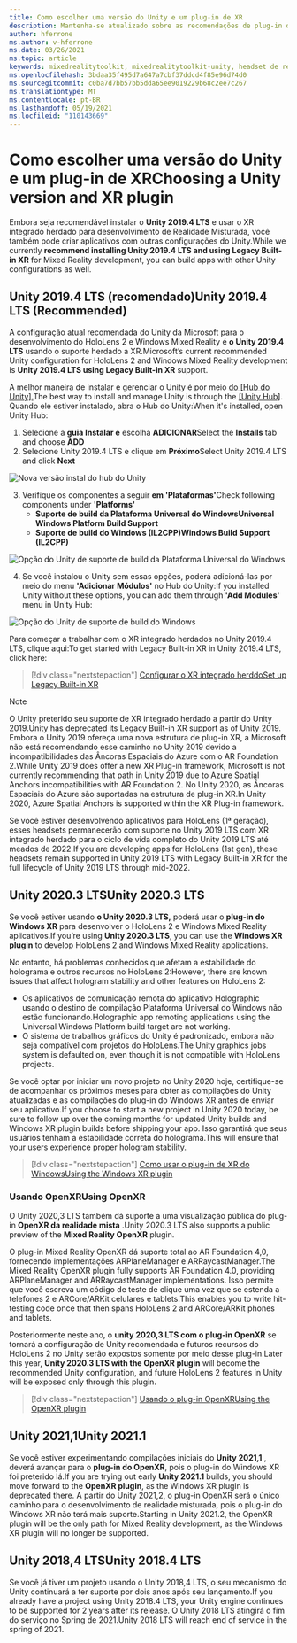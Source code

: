 ```yaml
---
title: Como escolher uma versão do Unity e um plug-in de XR
description: Mantenha-se atualizado sobre as recomendações de plug-in do Unity e XR mais recentes para o desenvolvimento de aplicativos holoLens.
author: hferrone
ms.author: v-hferrone
ms.date: 03/26/2021
ms.topic: article
keywords: mixedrealitytoolkit, mixedrealitytoolkit-unity, headset de realidade misturada, headset de realidade misturada do Windows, headset de realidade virtual, unity
ms.openlocfilehash: 3bdaa35f495d7a647a7cbf37ddcd4f85e96d74d0
ms.sourcegitcommit: c0ba7d7bb57bb5dda65ee9019229b68c2ee7c267
ms.translationtype: MT
ms.contentlocale: pt-BR
ms.lasthandoff: 05/19/2021
ms.locfileid: "110143669"
---
```

# <a name="choosing-a-unity-version-and-xr-plugin"></a><span data-ttu-id="23a86-104">Como escolher uma versão do Unity e um plug-in de XR</span><span class="sxs-lookup"><span data-stu-id="23a86-104">Choosing a Unity version and XR plugin</span></span>

<span data-ttu-id="23a86-105">Embora seja recomendável instalar o **Unity 2019.4 LTS** e usar o XR integrado herdado para desenvolvimento de Realidade Misturada, você também pode criar aplicativos com outras configurações do Unity.</span><span class="sxs-lookup"><span data-stu-id="23a86-105">While we currently **recommend installing Unity 2019.4 LTS and using Legacy Built-in XR** for Mixed Reality development, you can build apps with other Unity configurations as well.</span></span>

## <a name="unity-20194-lts-recommended"></a><span data-ttu-id="23a86-106">Unity 2019.4 LTS (recomendado)</span><span class="sxs-lookup"><span data-stu-id="23a86-106">Unity 2019.4 LTS (Recommended)</span></span>

<span data-ttu-id="23a86-107">A configuração atual recomendada do Unity da Microsoft para o desenvolvimento do HoloLens 2 e Windows Mixed Reality é **o Unity 2019.4 LTS** usando o suporte herdado a XR.</span><span class="sxs-lookup"><span data-stu-id="23a86-107">Microsoft’s current recommended Unity configuration for HoloLens 2 and Windows Mixed Reality development is **Unity 2019.4 LTS using Legacy Built-in XR** support.</span></span>

<span data-ttu-id="23a86-108">A melhor maneira de instalar e gerenciar o Unity é por meio <a href="https://unity3d.com/get-unity/download" target="_blank">do [Hub do Unity].</a></span><span class="sxs-lookup"><span data-stu-id="23a86-108">The best way to install and manage Unity is through the <a href="https://unity3d.com/get-unity/download" target="_blank">[Unity Hub]</a>.</span></span> <span data-ttu-id="23a86-109">Quando ele estiver instalado, abra o Hub do Unity:</span><span class="sxs-lookup"><span data-stu-id="23a86-109">When it's installed, open Unity Hub:</span></span>

1. <span data-ttu-id="23a86-110">Selecione a **guia Instalar e** escolha **ADICIONAR**</span><span class="sxs-lookup"><span data-stu-id="23a86-110">Select the **Installs** tab and choose **ADD**</span></span>
2. <span data-ttu-id="23a86-111">Selecione Unity 2019.4 LTS e clique em **Próximo**</span><span class="sxs-lookup"><span data-stu-id="23a86-111">Select Unity 2019.4 LTS and click **Next**</span></span>

![Nova versão instal do hub do Unity](images/unity-hub-img-01.png)

3. <span data-ttu-id="23a86-113">Verifique os componentes a seguir **em 'Plataformas'**</span><span class="sxs-lookup"><span data-stu-id="23a86-113">Check following components under **'Platforms'**</span></span>
    * <span data-ttu-id="23a86-114">**Suporte de build da Plataforma Universal do Windows**</span><span class="sxs-lookup"><span data-stu-id="23a86-114">**Universal Windows Platform Build Support**</span></span> 
    * <span data-ttu-id="23a86-115">**Suporte de build do Windows (IL2CPP)**</span><span class="sxs-lookup"><span data-stu-id="23a86-115">**Windows Build Support (IL2CPP)**</span></span>

![Opção do Unity de suporte de build da Plataforma Universal do Windows](../images/Unity_Install_Option_UWP.png)

4. <span data-ttu-id="23a86-117">Se você instalou o Unity sem essas opções, poderá adicioná-las por meio do menu **'Adicionar Módulos'** no Hub do Unity:</span><span class="sxs-lookup"><span data-stu-id="23a86-117">If you installed Unity without these options, you can add them through **'Add Modules'** menu in Unity Hub:</span></span>

![Opção do Unity de suporte de build do Windows](../images/Unity_Install_Option_UWP2.png)

<span data-ttu-id="23a86-119">Para começar a trabalhar com o XR integrado herdados no Unity 2019.4 LTS, clique aqui:</span><span class="sxs-lookup"><span data-stu-id="23a86-119">To get started with Legacy Built-in XR in Unity 2019.4 LTS, click here:</span></span>

> [!div class="nextstepaction"]
> [<span data-ttu-id="23a86-120">Configurar o XR integrado herddo</span><span class="sxs-lookup"><span data-stu-id="23a86-120">Set up Legacy Built-in XR</span></span>](legacy-xr-support.md)

> [!NOTE]
> <span data-ttu-id="23a86-121">O Unity preterido seu suporte de XR integrado herdado a partir do Unity 2019.</span><span class="sxs-lookup"><span data-stu-id="23a86-121">Unity has deprecated its Legacy Built-in XR support as of Unity 2019.</span></span>  <span data-ttu-id="23a86-122">Embora o Unity 2019 ofereça uma nova estrutura de plug-in XR, a Microsoft não está recomendando esse caminho no Unity 2019 devido a incompatibilidades das Âncoras Espaciais do Azure com o AR Foundation 2.</span><span class="sxs-lookup"><span data-stu-id="23a86-122">While Unity 2019 does offer a new XR Plug-in framework, Microsoft is not currently recommending that path in Unity 2019 due to Azure Spatial Anchors incompatibilities with AR Foundation 2.</span></span>  <span data-ttu-id="23a86-123">No Unity 2020, as Âncoras Espaciais do Azure são suportadas na estrutura de plug-in XR.</span><span class="sxs-lookup"><span data-stu-id="23a86-123">In Unity 2020, Azure Spatial Anchors is supported within the XR Plug-in framework.</span></span>

<span data-ttu-id="23a86-124">Se você estiver desenvolvendo aplicativos para HoloLens (1ª geração), esses headsets permanecerão com suporte no Unity 2019 LTS com XR integrado herdado para o ciclo de vida completo do Unity 2019 LTS até meados de 2022.</span><span class="sxs-lookup"><span data-stu-id="23a86-124">If you are developing apps for HoloLens (1st gen), these headsets remain supported in Unity 2019 LTS with Legacy Built-in XR for the full lifecycle of Unity 2019 LTS through mid-2022.</span></span>

## <a name="unity-20203-lts"></a><span data-ttu-id="23a86-125">Unity 2020.3 LTS</span><span class="sxs-lookup"><span data-stu-id="23a86-125">Unity 2020.3 LTS</span></span> 

<span data-ttu-id="23a86-126">Se você estiver usando **o Unity 2020.3 LTS,** poderá usar o **plug-in do Windows XR** para desenvolver o HoloLens 2 e Windows Mixed Reality aplicativos.</span><span class="sxs-lookup"><span data-stu-id="23a86-126">If you’re using **Unity 2020.3 LTS**, you can use the **Windows XR plugin** to develop HoloLens 2 and Windows Mixed Reality applications.</span></span>

<span data-ttu-id="23a86-127">No entanto, há problemas conhecidos que afetam a estabilidade do holograma e outros recursos no HoloLens 2:</span><span class="sxs-lookup"><span data-stu-id="23a86-127">However, there are known issues that affect hologram stability and other features on HoloLens 2:</span></span> 

* <span data-ttu-id="23a86-128">Os aplicativos de comunicação remota do aplicativo Holographic usando o destino de compilação Plataforma Universal do Windows não estão funcionando.</span><span class="sxs-lookup"><span data-stu-id="23a86-128">Holographic app remoting applications using the Universal Windows Platform build target are not working.</span></span>
* <span data-ttu-id="23a86-129">O sistema de trabalhos gráficos do Unity é padronizado, embora não seja compatível com projetos do HoloLens.</span><span class="sxs-lookup"><span data-stu-id="23a86-129">The Unity graphics jobs system is defaulted on, even though it is not compatible with HoloLens projects.</span></span>

<span data-ttu-id="23a86-130">Se você optar por iniciar um novo projeto no Unity 2020 hoje, certifique-se de acompanhar os próximos meses para obter as compilações do Unity atualizadas e as compilações do plug-in do Windows XR antes de enviar seu aplicativo.</span><span class="sxs-lookup"><span data-stu-id="23a86-130">If you choose to start a new project in Unity 2020 today, be sure to follow up over the coming months for updated Unity builds and Windows XR plugin builds before shipping your app.</span></span>  <span data-ttu-id="23a86-131">Isso garantirá que seus usuários tenham a estabilidade correta do holograma.</span><span class="sxs-lookup"><span data-stu-id="23a86-131">This will ensure that your users experience proper hologram stability.</span></span>

> [!div class="nextstepaction"]
> [<span data-ttu-id="23a86-132">Como usar o plug-in de XR do Windows</span><span class="sxs-lookup"><span data-stu-id="23a86-132">Using the Windows XR plugin</span></span>](windows-xr-plugin.md)

### <a name="using-openxr"></a><span data-ttu-id="23a86-133">Usando OpenXR</span><span class="sxs-lookup"><span data-stu-id="23a86-133">Using OpenXR</span></span>

<span data-ttu-id="23a86-134">O Unity 2020,3 LTS também dá suporte a uma visualização pública do plug-in **OpenXR da realidade mista** .</span><span class="sxs-lookup"><span data-stu-id="23a86-134">Unity 2020.3 LTS also supports a public preview of the **Mixed Reality OpenXR** plugin.</span></span>

<span data-ttu-id="23a86-135">O plug-in Mixed Reality OpenXR dá suporte total ao AR Foundation 4,0, fornecendo implementações ARPlaneManager e ARRaycastManager.</span><span class="sxs-lookup"><span data-stu-id="23a86-135">The Mixed Reality OpenXR plugin fully supports AR Foundation 4.0, providing ARPlaneManager and ARRaycastManager implementations.</span></span> <span data-ttu-id="23a86-136">Isso permite que você escreva um código de teste de clique uma vez que se estenda a telefones 2 e ARCore/ARKit celulares e tablets.</span><span class="sxs-lookup"><span data-stu-id="23a86-136">This enables you to write hit-testing code once that then spans HoloLens 2 and ARCore/ARKit phones and tablets.</span></span> 

<span data-ttu-id="23a86-137">Posteriormente neste ano, o **unity 2020,3 LTS com o plug-in OpenXR** se tornará a configuração de Unity recomendada e futuros recursos do HoloLens 2 no Unity serão expostos somente por meio desse plug-in.</span><span class="sxs-lookup"><span data-stu-id="23a86-137">Later this year, **Unity 2020.3 LTS with the OpenXR plugin** will become the recommended Unity configuration, and future HoloLens 2 features in Unity will be exposed only through this plugin.</span></span>

> [!div class="nextstepaction"]
> [<span data-ttu-id="23a86-138">Usando o plug-in OpenXR</span><span class="sxs-lookup"><span data-stu-id="23a86-138">Using the OpenXR plugin</span></span>](openxr-getting-started.md)

## <a name="unity-20211"></a><span data-ttu-id="23a86-139">Unity 2021,1</span><span class="sxs-lookup"><span data-stu-id="23a86-139">Unity 2021.1</span></span>

<span data-ttu-id="23a86-140">Se você estiver experimentando compilações iniciais do **Unity 2021,1** , deverá avançar para o **plug-in do OpenXR**, pois o plug-in do Windows XR foi preterido lá.</span><span class="sxs-lookup"><span data-stu-id="23a86-140">If you are trying out early **Unity 2021.1** builds, you should move forward to the **OpenXR plugin**, as the Windows XR plugin is deprecated there.</span></span>  <span data-ttu-id="23a86-141">A partir do Unity 2021,2, o plug-in OpenXR será o único caminho para o desenvolvimento de realidade misturada, pois o plug-in do Windows XR não terá mais suporte.</span><span class="sxs-lookup"><span data-stu-id="23a86-141">Starting in Unity 2021.2, the OpenXR plugin will be the only path for Mixed Reality development, as the Windows XR plugin will no longer be supported.</span></span>

## <a name="unity-20184-lts"></a><span data-ttu-id="23a86-142">Unity 2018,4 LTS</span><span class="sxs-lookup"><span data-stu-id="23a86-142">Unity 2018.4 LTS</span></span>

<span data-ttu-id="23a86-143">Se você já tiver um projeto usando o Unity 2018,4 LTS, o seu mecanismo do Unity continuará a ter suporte por dois anos após seu lançamento.</span><span class="sxs-lookup"><span data-stu-id="23a86-143">If you already have a project using Unity 2018.4 LTS, your Unity engine continues to be supported for 2 years after its release.</span></span>  <span data-ttu-id="23a86-144">O Unity 2018 LTS atingirá o fim do serviço no Spring de 2021.</span><span class="sxs-lookup"><span data-stu-id="23a86-144">Unity 2018 LTS will reach end of service in the spring of 2021.</span></span>
